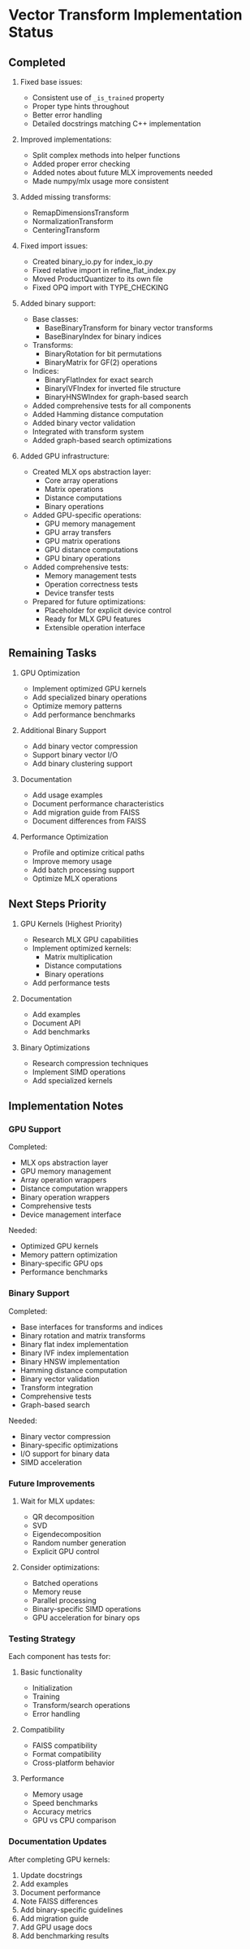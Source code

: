 # Vector Transform Implementation Status

## Completed
1. Fixed base issues:
   - Consistent use of `_is_trained` property
   - Proper type hints throughout
   - Better error handling
   - Detailed docstrings matching C++ implementation

2. Improved implementations:
   - Split complex methods into helper functions
   - Added proper error checking
   - Added notes about future MLX improvements needed
   - Made numpy/mlx usage more consistent

3. Added missing transforms:
   - RemapDimensionsTransform
   - NormalizationTransform
   - CenteringTransform

4. Fixed import issues:
   - Created binary_io.py for index_io.py
   - Fixed relative import in refine_flat_index.py
   - Moved ProductQuantizer to its own file
   - Fixed OPQ import with TYPE_CHECKING

5. Added binary support:
   - Base classes:
     * BaseBinaryTransform for binary vector transforms
     * BaseBinaryIndex for binary indices
   - Transforms:
     * BinaryRotation for bit permutations
     * BinaryMatrix for GF(2) operations
   - Indices:
     * BinaryFlatIndex for exact search
     * BinaryIVFIndex for inverted file structure
     * BinaryHNSWIndex for graph-based search
   - Added comprehensive tests for all components
   - Added Hamming distance computation
   - Added binary vector validation
   - Integrated with transform system
   - Added graph-based search optimizations

6. Added GPU infrastructure:
   - Created MLX ops abstraction layer:
     * Core array operations
     * Matrix operations
     * Distance computations
     * Binary operations
   - Added GPU-specific operations:
     * GPU memory management
     * GPU array transfers
     * GPU matrix operations
     * GPU distance computations
     * GPU binary operations
   - Added comprehensive tests:
     * Memory management tests
     * Operation correctness tests
     * Device transfer tests
   - Prepared for future optimizations:
     * Placeholder for explicit device control
     * Ready for MLX GPU features
     * Extensible operation interface

## Remaining Tasks

1. GPU Optimization
   - Implement optimized GPU kernels
   - Add specialized binary operations
   - Optimize memory patterns
   - Add performance benchmarks

2. Additional Binary Support
   - Add binary vector compression
   - Support binary vector I/O
   - Add binary clustering support

3. Documentation
   - Add usage examples
   - Document performance characteristics
   - Add migration guide from FAISS
   - Document differences from FAISS

4. Performance Optimization
   - Profile and optimize critical paths
   - Improve memory usage
   - Add batch processing support
   - Optimize MLX operations

## Next Steps Priority

1. GPU Kernels (Highest Priority)
   - Research MLX GPU capabilities
   - Implement optimized kernels:
     * Matrix multiplication
     * Distance computations
     * Binary operations
   - Add performance tests

2. Documentation
   - Add examples
   - Document API
   - Add benchmarks

3. Binary Optimizations
   - Research compression techniques
   - Implement SIMD operations
   - Add specialized kernels

## Implementation Notes

### GPU Support
Completed:
- MLX ops abstraction layer
- GPU memory management
- Array operation wrappers
- Distance computation wrappers
- Binary operation wrappers
- Comprehensive tests
- Device management interface

Needed:
- Optimized GPU kernels
- Memory pattern optimization
- Binary-specific GPU ops
- Performance benchmarks

### Binary Support
Completed:
- Base interfaces for transforms and indices
- Binary rotation and matrix transforms
- Binary flat index implementation
- Binary IVF index implementation
- Binary HNSW implementation
- Hamming distance computation
- Binary vector validation
- Transform integration
- Comprehensive tests
- Graph-based search

Needed:
- Binary vector compression
- Binary-specific optimizations
- I/O support for binary data
- SIMD acceleration

### Future Improvements
1. Wait for MLX updates:
   - QR decomposition
   - SVD
   - Eigendecomposition
   - Random number generation
   - Explicit GPU control

2. Consider optimizations:
   - Batched operations
   - Memory reuse
   - Parallel processing
   - Binary-specific SIMD operations
   - GPU acceleration for binary ops

### Testing Strategy
Each component has tests for:
1. Basic functionality
   - Initialization
   - Training
   - Transform/search operations
   - Error handling

2. Compatibility
   - FAISS compatibility
   - Format compatibility
   - Cross-platform behavior

3. Performance
   - Memory usage
   - Speed benchmarks
   - Accuracy metrics
   - GPU vs CPU comparison

### Documentation Updates
After completing GPU kernels:
1. Update docstrings
2. Add examples
3. Document performance
4. Note FAISS differences
5. Add binary-specific guidelines
6. Add migration guide
7. Add GPU usage docs
8. Add benchmarking results